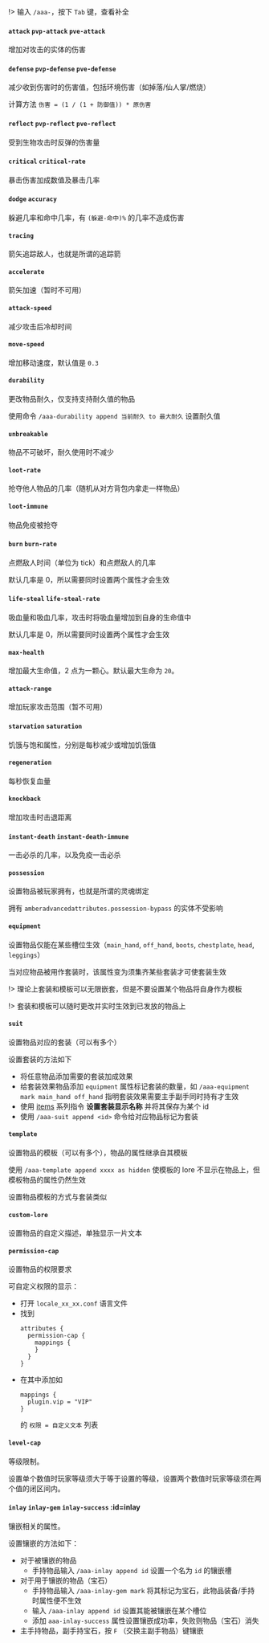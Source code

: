 
!> 输入 `/aaa-`，按下 `Tab` 键，查看补全

#### `attack` `pvp-attack` `pve-attack`

增加对攻击的实体的伤害

#### `defense` `pvp-defense` `pve-defense`

减少收到伤害时的伤害值，包括环境伤害（如掉落/仙人掌/燃烧）

计算方法 `伤害 = (1 / (1 + 防御值)) * 原伤害`

#### `reflect` `pvp-reflect` `pve-reflect`

受到生物攻击时反弹的伤害量

#### `critical` `critical-rate`

暴击伤害加成数值及暴击几率

#### `dodge` `accuracy`

躲避几率和命中几率，有 `(躲避-命中)%` 的几率不造成伤害

#### `tracing`

箭矢追踪敌人，也就是所谓的追踪箭

#### `accelerate`

箭矢加速（暂时不可用）

#### `attack-speed`

减少攻击后冷却时间

#### `move-speed`

增加移动速度，默认值是 `0.3`

#### `durability`

更改物品耐久，仅支持支持耐久值的物品

使用命令 `/aaa-durability append 当前耐久 to 最大耐久` 设置耐久值

#### `unbreakable`

物品不可破坏，耐久使用时不减少

#### `loot-rate`

抢夺他人物品的几率（随机从对方背包内拿走一样物品）

#### `loot-immune`

物品免疫被抢夺

#### `burn` `burn-rate`

点燃敌人时间（单位为 tick）和点燃敌人的几率

默认几率是 0，所以需要同时设置两个属性才会生效

#### `life-steal` `life-steal-rate`

吸血量和吸血几率，攻击时将吸血量增加到自身的生命值中

默认几率是 0，所以需要同时设置两个属性才会生效

#### `max-health`

增加最大生命值，2 点为一颗心。默认最大生命为 `20`。

#### `attack-range`

增加玩家攻击范围（暂不可用）

#### `starvation` `saturation`

饥饿与饱和属性，分别是每秒减少或增加饥饿值

#### `regeneration`

每秒恢复血量

#### `knockback`

增加攻击时击退距离

#### `instant-death` `instant-death-immune`

一击必杀的几率，以及免疫一击必杀

#### `possession`

设置物品被玩家拥有，也就是所谓的灵魂绑定

拥有 `amberadvancedattributes.possession-bypass` 的实体不受影响

#### `equipment`

设置物品仅能在某些槽位生效（`main_hand`, `off_hand`, `boots`, `chestplate`, `head`, `leggings`）

当对应物品被用作套装时，该属性变为须集齐某些套装才可使套装生效

!> 理论上套装和模板可以无限嵌套，但是不要设置某个物品将自身作为模板

!> 套装和模板可以随时更改并实时生效到已发放的物品上

#### `suit`

设置物品对应的套装（可以有多个）

设置套装的方法如下
* 将任意物品添加需要的套装加成效果
* 给套装效果物品添加 `equipment` 属性标记套装的数量，如 `/aaa-equipment mark main_hand off_hand` 指明套装效果需要主手副手同时持有才生效
* 使用 [items](/zh-cn/commands.md#items) 系列指令 **设置套装显示名称** 并将其保存为某个 id
* 使用 `/aaa-suit append <id>` 命令给对应物品标记为套装

#### `template`

设置物品的模板（可以有多个），物品的属性继承自其模板

使用 `/aaa-template append xxxx as hidden` 使模板的 lore 不显示在物品上，但模板物品的属性仍然生效

设置物品模板的方式与套装类似

#### `custom-lore`

设置物品的自定义描述，单独显示一片文本

#### `permission-cap`

设置物品的权限要求

可自定义权限的显示：

* 打开 `locale_xx_xx.conf` 语言文件
* 找到 
    ```hocon
    attributes {
      permission-cap {
        mappings {
        }
      }
    }
    ```
* 在其中添加如
    ```hocon
    mappings {
      plugin.vip = "VIP"
    }
    ```
  的 `权限 = 自定义文本` 列表

#### `level-cap`

等级限制。

设置单个数值时玩家等级须大于等于设置的等级，设置两个数值时玩家等级须在两个值的闭区间内。

#### `inlay` `inlay-gem` `inlay-success` :id=inlay

镶嵌相关的属性。

设置镶嵌的方法如下：

* 对于被镶嵌的物品
    * 手持物品输入 `/aaa-inlay append id` 设置一个名为 `id` 的镶嵌槽
* 对于用于镶嵌的物品（宝石）
    * 手持物品输入 `/aaa-inlay-gem mark` 将其标记为宝石，此物品装备/手持时属性便不生效
    * 输入 `/aaa-inlay append id` 设置其能被镶嵌在某个槽位
    * 添加 `aaa-inlay-success` 属性设置镶嵌成功率，失败则物品（宝石）消失
* 主手持物品，副手持宝石，按 `F` （交换主副手物品）键镶嵌

